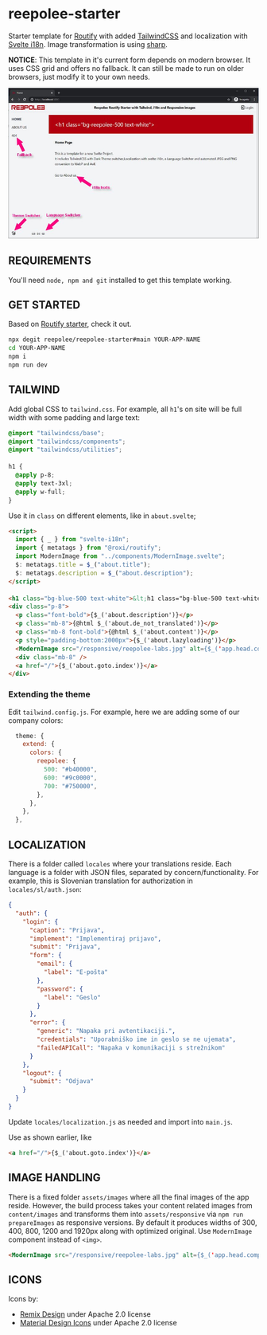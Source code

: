 # reepolee-starter

Starter template for [Routify](https://github.com/sveltech/routify) with added [TailwindCSS](https://tailwindcss.com) and localization with [Svelte i18n](https://github.com/kaisermann/svelte-i18n). Image transformation is using [sharp](https://sharp.pixelplumbing.com/).

**NOTICE**: This template in it's current form depends on modern browser. It uses CSS grid and offers no fallback. It can still be made to run on older browsers, just modify it to your own needs.

![Home Screen](https://github.com/reepolee/reepolee-starter/blob/main/explanation.jpg?raw=true)

## REQUIREMENTS

You'll need `node, npm and git` installed to get this template working.

## GET STARTED

Based on [Routify starter](https://github.com/roxiness/routify-starter), check it out.

```bash
npx degit reepolee/reepolee-starter#main YOUR-APP-NAME
cd YOUR-APP-NAME
npm i
npm run dev
```

## TAILWIND

Add global CSS to `tailwind.css`. For example, all `h1`'s on site will be full width with some padding and large text:

```css
@import "tailwindcss/base";
@import "tailwindcss/components";
@import "tailwindcss/utilities";

h1 {
  @apply p-8;
  @apply text-3xl;
  @apply w-full;
}
```

Use it in `class` on different elements, like in `about.svelte`;

```html
<script>
  import { _ } from "svelte-i18n";
  import { metatags } from "@roxi/routify";
  import ModernImage from "../components/ModernImage.svelte";
  $: metatags.title = $_("about.title");
  $: metatags.description = $_("about.description");
</script>

<h1 class="bg-blue-500 text-white">&lt;h1 class="bg-blue-500 text-white"&gt;</h1>
<div class="p-8">
  <p class="font-bold">{$_('about.description')}</p>
  <p class="mb-8">{@html $_('about.de_not_translated')}</p>
  <p class="mb-8 font-bold">{@html $_('about.content')}</p>
  <p style="padding-bottom:2000px">{$_('about.lazyloading')}</p>
  <ModernImage src="/responsive/reepolee-labs.jpg" alt={$_('app.head.company')} />
  <div class="mb-8" />
  <a href="/">{$_('about.goto.index')}</a>
</div>
```

### Extending the theme

Edit `tailwind.config.js`. For example, here we are adding some of our company colors:

```js
  theme: {
    extend: {
      colors: {
        reepolee: {
          500: "#b40000",
          600: "#9c0000",
          700: "#750000",
        },
      },
    },
  },
```

## LOCALIZATION

There is a folder called `locales` where your translations reside. Each language is a folder with JSON files, separated by concern/functionality. For example, this is Slovenian translation for authorization in `locales/sl/auth.json`:

```json
{
  "auth": {
    "login": {
      "caption": "Prijava",
      "implement": "Implementiraj prijavo",
      "submit": "Prijava",
      "form": {
        "email": {
          "label": "E-pošta"
        },
        "password": {
          "label": "Geslo"
        }
      },
      "error": {
        "generic": "Napaka pri avtentikaciji.",
        "credentials": "Uporabniško ime in geslo se ne ujemata",
        "failedAPICall": "Napaka v komunikaciji s strežnikom"
      }
    },
    "logout": {
      "submit": "Odjava"
    }
  }
}
```

Update `locales/localization.js` as needed and import into `main.js`.

Use as shown earlier, like

```html
<a href="/">{$_('about.goto.index')}</a>
```

## IMAGE HANDLING

There is a fixed folder `assets/images` where all the final images of the app reside. However, the build process takes your content related images from `content/images` and transforms them into `assets/responsive` via `npm run prepareImages` as responsive versions. By default it produces widths of 300, 400, 800, 1200 and 1920px along with optimized original. Use `ModernImage` component instead of `<img>`.

```html
<ModernImage src="/responsive/reepolee-labs.jpg" alt={$_('app.head.company')} />
```

## ICONS

Icons by:

- [Remix Design](https://github.com/Remix-Design/RemixIcon) under Apache 2.0 license
- [Material Design Icons](https://github.com/Templarian/MaterialDesign) under Apache 2.0 license
